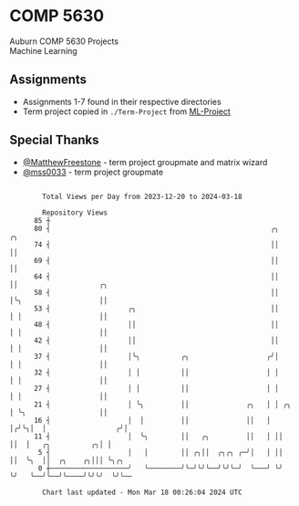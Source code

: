 # COMP 5630
Auburn COMP 5630 Projects  
Machine Learning

## Assignments
- Assignments 1-7 found in their respective directories
- Term project copied in `./Term-Project` from [ML-Project](https://github.com/wumphlett/ML-Project)

## Special Thanks
- [@MatthewFreestone](https://github.com/MatthewFreestone) - term project groupmate and matrix wizard
- [@mss0033](https://github.com/mss0033) - term project groupmate

```

        Total Views per Day from 2023-12-20 to 2024-03-18

        Repository Views
      85 ┼
      80 ┤                                                      ╭╮    ╭╮
      74 ┤                                                      ││    ││
      69 ┤                                                      ││    ││
      64 ┤                                                      ││    ││                    ╭╮
      58 ┤                                                      ││    │╰╮                   ││
      53 ┤                   ╭╮                                 ││    │ │                   ││
      48 ┤                   ││                                 ││    │ │                   ││
      42 ┤                   ││                                 ││    │ │                   ││
      37 ┤                   │╰╮          ╭╮                   ╭╯│    │ │                   ││
      32 ┤                   │ │          ││                   │ │    │ │                   ││
      27 ┤                   │ │          ││                   │ │    │ │                   ││
      21 ┤                   │ ╰╮         ││              ╭╮   │ │ ╭╮ │ ╰╮                  ││
      16 ┤                   │  │         ││              ││   │ │╭╯╰╮│  │                 ╭╯│
      11 ┤                   │  ╰╮        ││   ╭╮         ││   │ ││  ││  │   ╭╮          ╭╮│ │
       5 ┤                   │   │        ││ ╭╮││  ╭╮╭╮ ╭─╯│   │ ││  ││  ╰╮  ││  ╭╮    ╭╮│││ ╰╮╭╮
       0 ┼───────────────────╯   ╰────────╯╰─╯╰╯╰──╯╰╯╰─╯  ╰───╯ ╰╯  ╰╯   ╰──╯╰──╯╰────╯╰╯╰╯  ╰╯╰──

        Chart last updated - Mon Mar 18 00:26:04 2024 UTC
        
```
